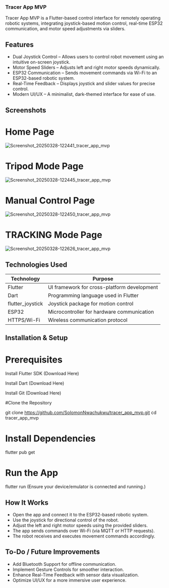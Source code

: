 ### Tracer App MVP
 Tracer App MVP is a Flutter-based control interface for remotely operating robotic systems, integrating joystick-based motion control, real-time ESP32 communication, and motor speed adjustments via sliders.




## Features
- Dual Joystick Control – Allows users to control robot movement using an intuitive on-screen joystick.
- Motor Speed Sliders – Adjusts left and right motor speeds dynamically.
- ESP32 Communication – Sends movement commands via Wi-Fi to an ESP32-based robotic system.
- Real-Time Feedback – Displays joystick and slider values for precise control.
- Modern UI/UX – A minimalist, dark-themed interface for ease of use.

## Screenshots
# Home Page
![Screenshot_20250328-122441_tracer_app_mvp](https://github.com/user-attachments/assets/a1484096-7af8-4f20-b692-7b8e27dee003)
# Tripod Mode Page
![Screenshot_20250328-122445_tracer_app_mvp](https://github.com/user-attachments/assets/838cff56-fdcc-4390-b044-2398c091077b)
# Manual Control Page
![Screenshot_20250328-122450_tracer_app_mvp](https://github.com/user-attachments/assets/f673490c-8222-4231-b500-bcc81c18addb)
# TRACKING Mode Page
![Screenshot_20250328-122626_tracer_app_mvp](https://github.com/user-attachments/assets/6059ba8b-2941-4d5d-a7e6-43342ade0c46)






## Technologies Used
|Technology|	Purpose|
|----------|--------|
|Flutter|	UI framework for cross-platform development|
|Dart|	Programming language used in Flutter|
|flutter_joystick|	Joystick package for motion control|
|ESP32|	Microcontroller for hardware communication|
|HTTPS/Wi-Fi|	Wireless communication protocol|


## Installation & Setup
# Prerequisites
Install Flutter SDK (Download Here)

Install Dart (Download Here)

Install Git (Download Here)

 #Clone the Repository

git clone https://github.com/SolomonNwachukwu/tracer_app_mvp.git
cd tracer_app_mvp
# Install Dependencies

flutter pub get
# Run the App
flutter run
(Ensure your device/emulator is connected and running.)

## How It Works
- Open the app and connect it to the ESP32-based robotic system.
- Use the joystick for directional control of the robot.
- Adjust the left and right motor speeds using the provided sliders.
- The app sends commands over Wi-Fi (via MQTT or HTTP requests).
- The robot receives and executes movement commands accordingly.

## To-Do / Future Improvements
- Add Bluetooth Support for offline communication.
- Implement Gesture Controls for smoother interaction.
- Enhance Real-Time Feedback with sensor data visualization.
- Optimize UI/UX for a more immersive user experience.


